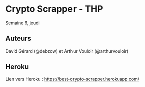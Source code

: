 # Crypto Scrapper - THP  
Semaine 6, jeudi

## Auteurs
David Gérard (@debzow) et Arthur Vouloir (@arthurvouloir)

## Heroku
Lien vers Heroku : https://best-crypto-scrapper.herokuapp.com/
